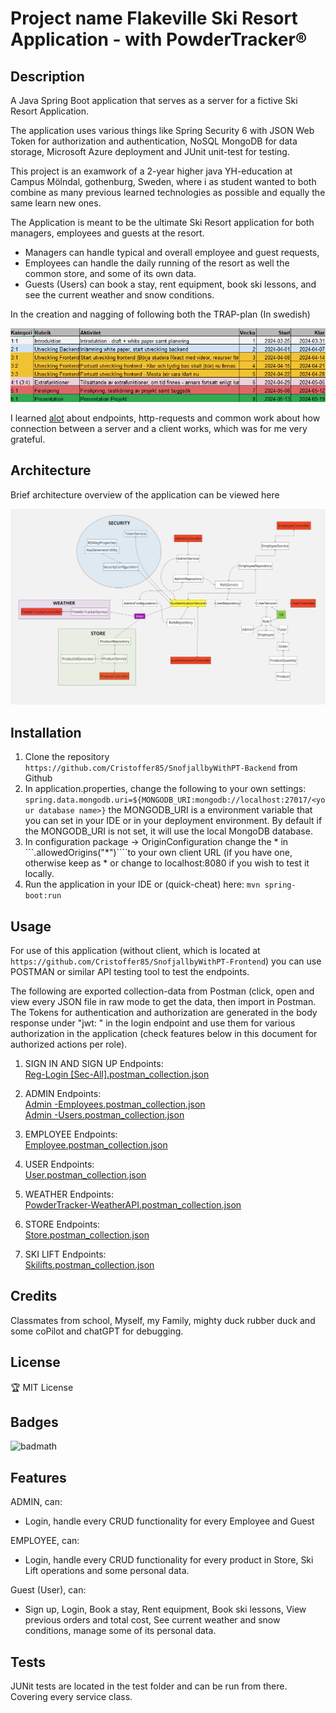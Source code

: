 # Project name Flakeville Ski Resort Application - with PowderTracker®

## Description

A Java Spring Boot application that serves as a server for a fictive Ski Resort Application. 

The application uses various things like Spring Security 6 with JSON Web Token for authorization and authentication, NoSQL MongoDB for data storage, Microsoft Azure deployment and JUnit unit-test for testing.

This project is an examwork of a 2-year higher java YH-education at Campus Mölndal, gothenburg, Sweden, where i as student wanted to both combine as many previous learned technologies as possible and equally the same learn new ones.

The Application is meant to be the ultimate Ski Resort application for both managers, employees and guests at the resort.
* Managers can handle typical and overall employee and guest requests, 
* Employees can handle the daily running of the resort as well the common store, and some of its own data.
* Guests (Users) can book a stay, rent equipment, book ski lessons, and see the current weather and snow conditions.

In the creation and nagging of following both the TRAP-plan (In swedish)

<p align="center">
<img src="src/main/resources/TRAP-Plan(swedish).png"/>
</p>

I learned <u>alot</u> about endpoints, http-requests and common work about how connection between a server and a client works, which was for me very grateful.

## Architecture
Brief architecture overview of the application can be viewed here

<p align="center">
<img src="src/main/resources/UML Diagram.jpg"/>
</p>

## Installation

1. Clone the repository
```https://github.com/Cristoffer85/SnofjallbyWithPT-Backend``` from Github
2. In application.properties, change the following to your own settings:
```spring.data.mongodb.uri=${MONGODB_URI:mongodb://localhost:27017/<your database name>}``` the MONGODB_URI is a environment variable that you can set in your IDE or in your deployment environment. By default if the MONGODB_URI is not set, it will use the local MongoDB database.
3. In configuration package -> OriginConfiguration change the * in ```.allowedOrigins("*")````to your own client URL (if you have one, otherwise keep as * or change to localhost:8080 if you wish to test it locally.
4. Run the application in your IDE or (quick-cheat) here: ```mvn spring-boot:run```

## Usage

For use of this application (without client, which is located at ```https://github.com/Cristoffer85/SnofjallbyWithPT-Frontend```)
you can use POSTMAN or similar API testing tool to test the endpoints.

The following are exported collection-data from Postman (click, open and view every JSON file in raw mode to get the data, then import in Postman.  
The Tokens for authentication and authorization are generated in the body response under "jwt: " in the login endpoint and use them for various authorization in the application (check features below in this document for authorized actions per role).

1. SIGN IN AND SIGN UP Endpoints:  
[Reg-Login [Sec-All].postman_collection.json](assets%2FReg-Login%20%5BSec-All%5D.postman_collection.json)


2. ADMIN Endpoints:  
[Admin -Employees.postman_collection.json](assets%2FAdmin%20-Employees.postman_collection.json)  
[Admin -Users.postman_collection.json](assets%2FAdmin%20-Users.postman_collection.json)


3. EMPLOYEE Endpoints:  
[Employee.postman_collection.json](assets%2FEmployee.postman_collection.json)  


4. USER Endpoints:  
[User.postman_collection.json](assets%2FUser.postman_collection.json) 


5. WEATHER Endpoints:  
[PowderTracker-WeatherAPI.postman_collection.json](assets%2FPowderTracker-WeatherAPI.postman_collection.json)


6. STORE Endpoints:  
[Store.postman_collection.json](assets%2FStore.postman_collection.json)


7. SKI LIFT Endpoints:  
[Skilifts.postman_collection.json](assets%2FSkilifts.postman_collection.json)


## Credits
Classmates from school, Myself, my Family, mighty duck rubber duck and some coPilot and chatGPT for debugging.

## License
🏆 MIT License

## Badges
![badmath](https://img.shields.io/badge/Java-100%25-blue)

## Features
ADMIN, can:
* Login, handle every CRUD functionality for every Employee and Guest

EMPLOYEE, can:
* Login, handle every CRUD functionality for every product in Store, Ski Lift operations and some personal data.

Guest (User), can:
* Sign up, Login, Book a stay, Rent equipment, Book ski lessons, View previous orders and total cost, See current weather and snow conditions, manage some of its personal data.


## Tests
JUNit tests are located in the test folder and can be run from there. Covering every service class.
